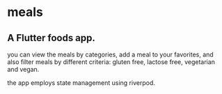 # meals

## A Flutter foods app.

you can view the meals by categories, add a meal to your favorites, and
also filter meals by different criteria: gluten free, lactose free, vegetarian and vegan.

the app employs state management using riverpod.